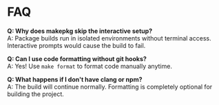 # FAQ

**Q: Why does makepkg skip the interactive setup?**  
A: Package builds run in isolated environments without terminal access. Interactive prompts would cause the build to fail.

**Q: Can I use code formatting without git hooks?**  
A: Yes! Use `make format` to format code manually anytime.

**Q: What happens if I don't have clang or npm?**  
A: The build will continue normally. Formatting is completely optional for building the project.

